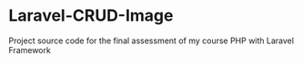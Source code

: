 # Laravel-CRUD-Image
Project source code for the final assessment of my course PHP with Laravel Framework
